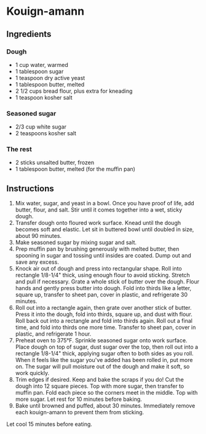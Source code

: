 # Kouign-amann

## Ingredients

### Dough

- 1 cup water, warmed
- 1 tablespoon sugar
- 1 teaspoon dry active yeast
- 1 tablespoon butter, melted
- 2 1/2 cups bread flour, plus extra for kneading
- 1 teaspoon kosher salt

### Seasoned sugar

- 2/3 cup white sugar
- 2 teaspoons kosher salt

### The rest

- 2 sticks unsalted butter, frozen
- 1 tablespoon butter, melted (for the muffin pan)

## Instructions

1. Mix water, sugar, and yeast in a bowl. Once you have proof of life, add butter, flour, and salt. Stir until it comes together into a wet, sticky dough.
2. Transfer dough onto floured work surface. Knead until the dough becomes soft and elastic. Let sit in buttered bowl until doubled in size, about 90 minutes.
3. Make seasoned sugar by mixing sugar and salt.
4. Prep muffin pan by brushing generously with melted butter, then spooning in sugar and tossing until insides are coated. Dump out and save any excess.
5. Knock air out of dough and press into rectangular shape. Roll into rectangle 1/8-1/4" thick, using enough flour to avoid sticking. Stretch and pull if necessary. Grate a whole stick of butter over the dough. Flour hands and gently press butter into dough. Fold into thirds like a letter, square up, transfer to sheet pan, cover in plastic, and refrigerate 30 minutes.
6. Roll out into a rectangle again, then grate over another stick of butter. Press it into the dough, fold into thirds, square up, and dust with flour. Roll back out into a rectangle and fold into thirds again. Roll out a final time, and fold into thirds one more time. Transfer to sheet pan, cover in plastic, and refrigerate 1 hour.
7. Preheat oven to 375&deg;F. Sprinkle seasoned sugar onto work surface. Place dough on top of sugar, dust sugar over the top, then roll out into a rectangle 1/8-1/4" thick, applying sugar often to both sides as you roll. When it feels like the sugar you've added has been rolled in, put more on. The sugar will pull moisture out of the dough and make it soft, so work quickly.
8. Trim edges if desired. Keep and bake the scraps if you do! Cut the dough into 12 square pieces. Top with more sugar, then transfer to muffin pan. Fold each piece so the corners meet in the middle. Top with more sugar. Let rest for 10 minutes before baking.
9. Bake until browned and puffed, about 30 minutes. Immediately remove each kouign-amann to prevent them from sticking.

Let cool 15 minutes before eating.
